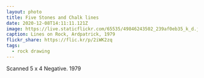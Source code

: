 ```yaml
---
layout: photo
title: Five Stones and Chalk lines
date: 2020-12-08T14:11:11.121Z
image: https://live.staticflickr.com/65535/49846243502_239af0eb35_k_d.jpg
caption: Lines on Rock, Ardpatrick, 1979
flickr_share: https://flic.kr/p/2iWK2zq
tags:
  - rock drawing
---
```

Scanned 5 x 4 Negative. 1979